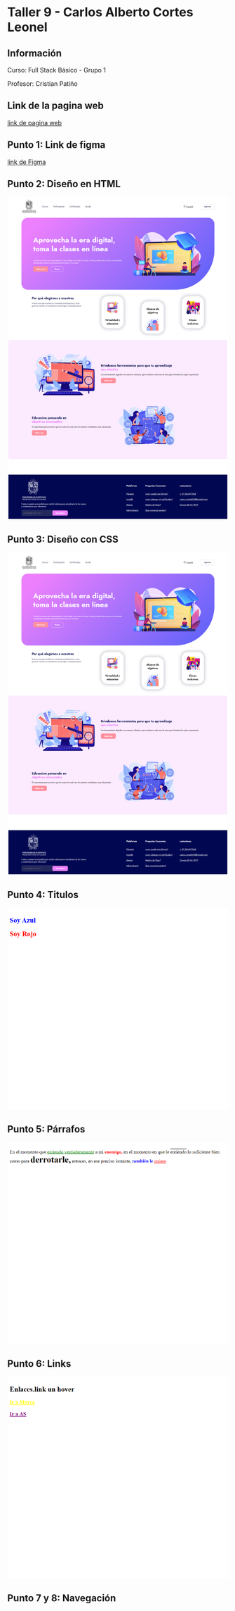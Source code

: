 <h1>Taller 9 - Carlos Alberto Cortes Leonel </h1>

<h2>Información</h2>
<p> Curso: Full Stack Básico - Grupo 1</p>
<p>Profesor: Cristian Patiño</p>

 <h2>Link de la pagina web</h2>
    <a href="https://carloscortesl.github.io/taller-full-stack"> link de pagina web</a>

 <h2>Punto 1: Link de figma</h2>
 <a href="https://www.figma.com/file/D3O7oxBfUvMaxVtzER1Pv6/Carlos-Alberto-Cortes-Leonel?type=design&node-id=7%3A256&mode=design&t=5k55zsjh7b4HIz1i-1"> link de Figma</a>
 
 <h2>Punto 2: Diseño en HTML</h2>
 <img src="./public/imag/punto-3.png">

 <h2>Punto 3: Diseño con CSS</h2>
 <img src="./public/imag/punto-3.png"
 alt="punto 2">

 <h2>Punto 4: Titulos</h2>
 <img src="./public/imag/punto-4.png.png">

 <h2>Punto 5: Párrafos</h2>
 <img src="./public/imag/punto-5.png">

 <h2>Punto 6: Links</h2>
 <img src="./public/imag/punto-6.png">

 <h2>Punto 7 y 8: Navegación</h2>
 <img src="./public/imag/punto-7-8.png>

 <h2>Punto 9: Tabla</h2>